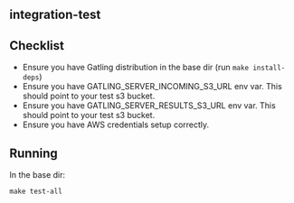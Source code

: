 ## integration-test

## Checklist
* Ensure you have Gatling distribution in the base dir (run `make install-deps`)
* Ensure you have GATLING_SERVER_INCOMING_S3_URL env var. This should point to your test s3 bucket.
* Ensure you have GATLING_SERVER_RESULTS_S3_URL env var. This should point to your test s3 bucket.
* Ensure you have AWS credentials setup correctly.

## Running

In the base dir: 
```
make test-all
```
